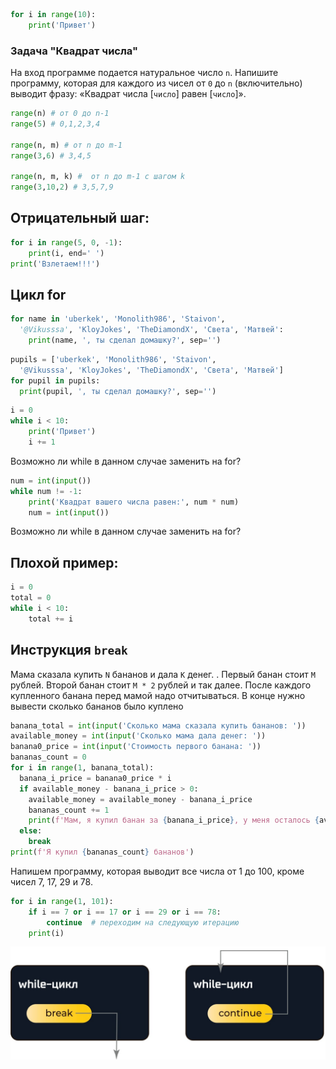 ```python
for i in range(10):
    print('Привет')
```



### Задача "Квадрат числа"
На вход программе подается натуральное число `n`. Напишите программу, которая для каждого из чисел от `0` до `n` (включительно) выводит фразу: «Квадрат числа [`число`] равен [`число`]».



```python
range(n) # от 0 до n-1
range(5) # 0,1,2,3,4

range(n, m) # от n до m-1
range(3,6) # 3,4,5

range(n, m, k) #  от n до m-1 с шагом k
range(3,10,2) # 3,5,7,9
```



## Отрицательный шаг:
```python
for i in range(5, 0, -1):
    print(i, end=' ')
print('Взлетаем!!!')
```



## Цикл for
```python
for name in 'uberkek', 'Monolith986', 'Staivon',
  '@Vikusssa', 'KloyJokes', 'TheDiamondX', 'Cвета', 'Матвей':
    print(name, ', ты сделал домашку?', sep='')
```

```python
pupils = ['uberkek', 'Monolith986', 'Staivon',
  '@Vikusssa', 'KloyJokes', 'TheDiamondX', 'Cвета', 'Матвей']
for pupil in pupils:
  print(pupil, ', ты сделал домашку?', sep='')

```




```python
i = 0
while i < 10:
    print('Привет')
    i += 1
```
Возможно ли while в данном случае заменить на for?




```python
num = int(input())
while num != -1:
    print('Квадрат вашего числа равен:', num * num)
    num = int(input())
```

Возможно ли while в данном случае заменить на for?




## Плохой пример:
```python
i = 0
total = 0
while i < 10:
    total += i
```



## Инструкция `break`

Мама сказала купить `N` бананов и дала `K` денег. . Первый банан стоит `M` рублей. Второй банан стоит `M * 2` рублей и так далее.
После каждого купленного банана перед мамой надо отчитываться. В конце нужно вывести сколько бананов было куплено


```python [0|1-2|3|4|7|12]
banana_total = int(input('Сколько мама сказала купить бананов: '))
available_money = int(input('Сколько мама дала денег: '))
banana0_price = int(input('Стоимость первого банана: '))
bananas_count = 0
for i in range(1, banana_total):
  banana_i_price = banana0_price * i
  if available_money - banana_i_price > 0:
    available_money = available_money - banana_i_price
    bananas_count += 1
    print(f'Мам, я купил банан за {banana_i_price}, у меня осталось {available_money} денег')
  else:
    break
print(f'Я купил {bananas_count} бананов')

```




Напишем программу, которая выводит все числа от 1 до 100, кроме чисел 7, 17, 29 и 78.
```python
for i in range(1, 101):
    if i == 7 or i == 17 or i == 29 or i == 78:
        continue  # переходим на следующую итерацию
    print(i)
```
![continue/break](./assets/continue_break.jpeg)
